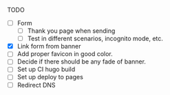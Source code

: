TODO

* [ ] Form
  - [ ] Thank you page when sending
  - [ ] Test in different scenarios, incognito mode, etc.
* [x] Link form from banner
* [ ] Add proper favicon in good color.
* [ ] Decide if there should be any fade of banner.
* [ ] Set up CI hugo build
* [ ] Set up deploy to pages
* [ ] Redirect DNS
